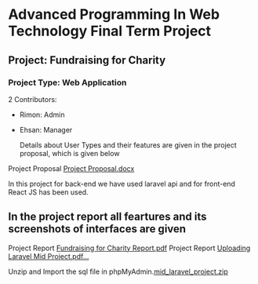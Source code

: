 # Advanced Programming In Web Technology Final Term Project
## Project: Fundraising for Charity

### Project Type: Web Application

  2 Contributors:
* Rimon: Admin
* Ehsan: Manager
  
  Details about User Types and their features are given in the project proposal, which is given below

Project Proposal
[Project Proposal.docx](https://github.com/TajbiurShahriorRimon/APWT_FinalProject_API_ReactJS/files/7131602/Project.Proposal.docx)

In this project for back-end we have used laravel api and for front-end React JS has been used.

## In the project report all feartures and its screenshots of interfaces are given
Project Report [Fundraising for Charity Report.pdf](https://github.com/TajbiurShahriorRimon/APWT_FinalProject_API_ReactJS/files/7131607/Fundraising.for.Charity.Report.pdf)
Project Report [Uploading Laravel Mid Project.pdf…]()
<br />

Unzip and Import the sql file in phpMyAdmin.[mid_laravel_project.zip](https://github.com/TajbiurShahriorRimon/APWT_FinalProject_API_ReactJS/files/7148128/mid_laravel_project.zip)

